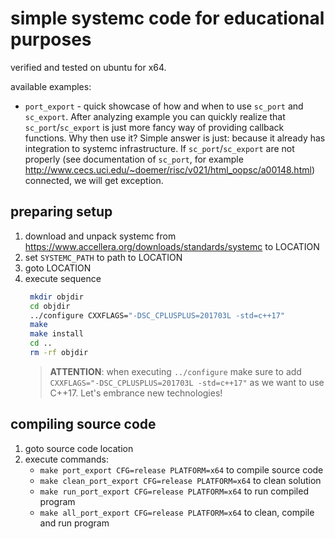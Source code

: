 # simple systemc code for educational purposes

verified and tested on ubuntu for x64.

available examples:
- ``port_export`` - quick showcase of how and when to use ``sc_port`` and ``sc_export``. After analyzing example you can quickly realize that ``sc_port``/``sc_export`` is just more fancy way of providing callback functions. Why then use it? Simple answer is just: because it already has integration to systemc infrastructure. If ``sc_port``/``sc_export`` are not properly (see documentation of ``sc_port``, for example http://www.cecs.uci.edu/~doemer/risc/v021/html_oopsc/a00148.html) connected, we will get exception.

## preparing setup

1. download and unpack systemc from https://www.accellera.org/downloads/standards/systemc to LOCATION
2. set ``SYSTEMC_PATH`` to path to LOCATION
3. goto LOCATION
4. execute sequence
   ```bash
    mkdir objdir
    cd objdir
    ../configure CXXFLAGS="-DSC_CPLUSPLUS=201703L -std=c++17"
    make 
    make install
    cd ..
    rm -rf objdir
   ```
   > **ATTENTION**: when executing ``../configure`` make sure to add ``CXXFLAGS="-DSC_CPLUSPLUS=201703L -std=c++17"`` as we want to use C++17. Let's embrance new technologies!

## compiling source code

1. goto source code location
2. execute commands:
   - ``make port_export CFG=release PLATFORM=x64`` to compile source code
   - ``make clean_port_export CFG=release PLATFORM=x64`` to clean solution
   - ``make run_port_export CFG=release PLATFORM=x64`` to run compiled program
   - ``make all_port_export CFG=release PLATFORM=x64`` to clean, compile and run program

